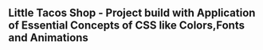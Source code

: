 ## Little Tacos Shop - Project build with Application of Essential Concepts of CSS like Colors,Fonts and Animations